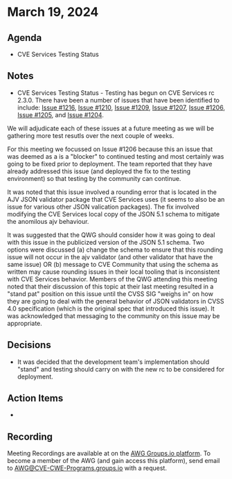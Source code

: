 # March 19, 2024

## Agenda

* CVE Services Testing Status

## Notes

* CVE Services Testing Status - Testing has begun on CVE Services rc 2.3.0.    There have been a number of issues that have been identified to include: [Issue #1216](https://github.com/CVEProject/cve-services/issues/1216), [Issue #1210](https://github.com/CVEProject/cve-services/issues/1210), [Issue #1209](https://github.com/CVEProject/cve-services/issues/1209), [Issue #1207](https://github.com/CVEProject/cve-services/issues/1207), [Issue #1206](https://github.com/CVEProject/cve-services/issues/1206), [Issue #1205](https://github.com/CVEProject/cve-services/issues/1205), and [Issue #1204](https://github.com/CVEProject/cve-services/issues/1204).

 We will adjudicate each of these issues at a future meeting as we will be gathering more test resutls over the next couple of weeks.   
 
 For this meeting we focussed on Issue #1206 because this an issue that was deemed as a is a "blocker" to continued testing and most certainly was going to be fixed prior to deployment.  The team reported that they have already addressed this issue (and deployed the fix to the testing environment) so that testing by the community can continue.

It was noted that this issue involved a rounding error that is located in the AJV JSON validator package that CVE Services uses (it seems to also be an issue for various other JSON valication packages).  The fix involved modifying the CVE Services local copy of the JSON 5.1 schema to mitigate the anomilous ajv behaviour.  

It was suggested that the  QWG should consider how it was going to deal with this issue in the publicized version of the JSON 5.1 schema.   Two options were discussed (a) change the schema to ensure that this rounding issue will not occur in the ajv validator (and other validator that have the same issue) OR (b) message to CVE Community that using the schema as written may cause rounding issues in their local tooling that is inconsistent with CVE Services behavior.   Members of the QWG attending this meeting noted that their discussion of this topic at their last meeting resulted in a  "stand pat" position on this issue until the CVSS SIG "weighs in" on how they are going to deal with the general behavior of JSON validators in  CVSS 4.0 specification (which is the original spec that introduced this issue).  It was acknowledged that messaging to the community on this issue may be appropriate. 

## Decisions

* It was decided that the development team's implementation should "stand" and testing should carry on with the new rc to be considered for deployment. 

## Action Items

*

## Recording

Meeting Recordings are available at on the [AWG Groups.io platform](https://cve-cwe-programs.groups.io/g/AWG/files/MeetingRecordings). 
To become a member of the AWG (and gain access this platform), send email to AWG@CVE-CWE-Programs.groups.io with a request.
